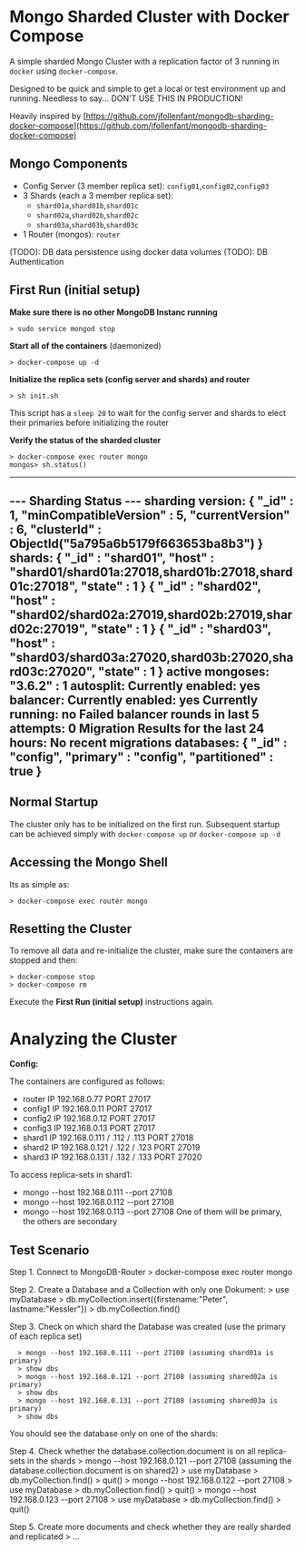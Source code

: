 # Mongo Sharded Cluster with Docker Compose

A simple sharded Mongo Cluster with a replication factor of 3 running in `docker` using `docker-compose`.

Designed to be quick and simple to get a local or test environment up and running. 
Needless to say... DON'T USE THIS IN PRODUCTION!

Heavily inspired by [https://github.com/jfollenfant/mongodb-sharding-docker-compose](https://github.com/jfollenfant/mongodb-sharding-docker-compose)


## Mongo Components

* Config Server (3 member replica set): `config01`,`config02`,`config03`
* 3 Shards (each a 3 member replica set):
	* `shard01a`,`shard01b`,`shard01c`
	* `shard02a`,`shard02b`,`shard02c`
	* `shard03a`,`shard03b`,`shard03c`
* 1 Router (mongos): `router`

(TODO): DB data persistence using docker data volumes
(TODO): DB Authentication



## First Run (initial setup)

**Make sure there is no other MongoDB Instanc running**

	> sudo service mongod stop

**Start all of the containers** (daemonized)

	> docker-compose up -d

**Initialize the replica sets (config server and shards) and router**

	> sh init.sh

This script has a `sleep 20` to wait for the config server and shards to elect their primaries before initializing the router


**Verify the status of the sharded cluster**

	> docker-compose exec router mongo
	mongos> sh.status()

---
  --- Sharding Status ---
  sharding version: {
        "_id" : 1,
        "minCompatibleVersion" : 5,
        "currentVersion" : 6,
        "clusterId" : ObjectId("5a795a6b5179f663653ba8b3")
  }
  shards:
        {  "_id" : "shard01",  "host" : "shard01/shard01a:27018,shard01b:27018,shard01c:27018",  "state" : 1 }
        {  "_id" : "shard02",  "host" : "shard02/shard02a:27019,shard02b:27019,shard02c:27019",  "state" : 1 }
        {  "_id" : "shard03",  "host" : "shard03/shard03a:27020,shard03b:27020,shard03c:27020",  "state" : 1 }
  active mongoses:
        "3.6.2" : 1
  autosplit:
        Currently enabled: yes
  balancer:
        Currently enabled:  yes
        Currently running:  no
        Failed balancer rounds in last 5 attempts:  0
        Migration Results for the last 24 hours:
                No recent migrations
  databases:
        {  "_id" : "config",  "primary" : "config",  "partitioned" : true }
---

## Normal Startup

The cluster only has to be initialized on the first run. Subsequent startup can be achieved 
simply with `docker-compose up` or `docker-compose up -d`



## Accessing the Mongo Shell

Its as simple as:

	> docker-compose exec router mongo



## Resetting the Cluster

To remove all data and re-initialize the cluster, make sure the containers are stopped and then:

	> docker-compose stop
	> docker-compose rm

Execute the **First Run (initial setup)**  instructions again.


# Analyzing the Cluster

**Config:**

The containers are configured as follows:
* router    IP 192.168.0.77   PORT 27017
* config1   IP 192.168.0.11   PORT 27017 
* config2   IP 192.168.0.12   PORT 27017 
* config3   IP 192.168.0.13   PORT 27017 
* shard1    IP 192.168.0.111 / .112 / .113   PORT 27018
* shard2    IP 192.168.0.121 / .122 / .123   PORT 27019
* shard3    IP 192.168.0.131 / .132 / .133   PORT 27020

To access replica-sets in shard1:
* mongo --host 192.168.0.111 --port 27108
* mongo --host 192.168.0.112 --port 27108
* mongo --host 192.168.0.113 --port 27108
One of them will be primary, the others are secondary


## Test Scenario

Step 1. Connect to MongoDB-Router 
      > docker-compose exec router mongo

Step 2. Create a Database and a Collection with only one Dokument:
      > use myDatabase
      > db.myCollection.insert({firstename:"Peter", lastname:"Kessler"})
      > db.myCollection.find()

Step 3. Check on which shard the Database was created (use the primary of each replica set)

      > mongo --host 192.168.0.111 --port 27108 (assuming shard01a is primary)
      > show dbs
      > mongo --host 192.168.0.121 --port 27108 (assuming shared02a is primary)
      > show dbs
      > mongo --host 192.168.0.131 --port 27108 (assuming shared03a is primary)
      > show dbs
      
You should see the database only on one of the shards:

Step 4. Check whether the database.collection.document is on all replica-sets in the shards
      > mongo --host 192.168.0.121 --port 27108 (assuming the database.collection.document is on shared2)
      > use myDatabase
      > db.myCollection.find()
      > quit()
      > mongo --host 192.168.0.122 --port 27108 
      > use myDatabase
      > db.myCollection.find()
      > quit()
      > mongo --host 192.168.0.123 --port 27108 
      > use myDatabase
      > db.myCollection.find()
      > quit()
      
Step 5. Create more documents and check whether they are really sharded and replicated
      > ...


